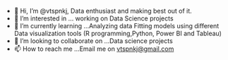 - 👋 Hi, I’m @vtspnkj, Data enthusiast and making best out of it. 
- 👀 I’m interested in ... working on Data Science projects 
- 🌱 I’m currently learning ...Analyzing data Fitting models using different Data visualization tools (R programming,Python, Power BI and Tableau)
- 💞️ I’m looking to collaborate on ...Data science projects
- 📫 How to reach me ...Email me on vtspnkj@gmail.com

<!---
vtspnkj/vtspnkj is a ✨ special ✨ repository because its `README.md` (this file) appears on your GitHub profile.
You can click the Preview link to take a look at your changes.
--->
